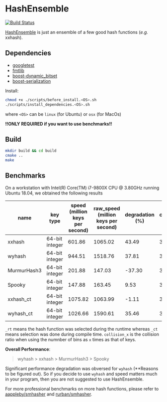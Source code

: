 # HashEnsemble

[![Build Status](https://travis-ci.org/long-gong/HashEnsemble.svg?branch=master)](https://travis-ci.org/long-gong/HashEnsemble)

[HashEnsemble](https://github.com/long-gong/HashEnsemble) is just an ensemble of a few good hash functions (_e.g._ xxhash).

## Dependencies

+ [googletest](https://github.com/google/googletest)
+ [fmtlib](https://github.com/fmtlib/fmt)
+ [boost-dynamic_bitset](https://github.com/boostorg/dynamic_bitset)
+ [boost-serialization](https://github.com/boostorg/serialization)

Install:

```bash
chmod +x ./scripts/before_install.<OS>.sh
./scripts/install_dependencies.<OS>.sh
```

where `<OS>` can be `linux` (for Ubuntu) or `osx` (for MacOs)

**!!ONLY REQUIRED if you want to use benchmarks!!**

## Build

```bash
mkdir build && cd build
cmake ..
make
```

## Benchmarks

On a workstation with Intel(R) Core(TM) i7-9800X CPU @ 3.80GHz running Ubuntu 18.04, we obtained the following results

|name       |key type      |speed (million keys per second)|raw_speed (million keys per second)|degradation (%)|collision_1 (%)|collision_2 (%)|collision_5 (%)|collision_10 (%)|
|-----------|--------------|-------------------------------|-----------------------------------|---------------|---------------|---------------|---------------|----------------|
|xxhash     |64-bit integer|601.86                         |1065.02                            |43.49          |36.79          |10.66          |1.87           |0.48            |
|wyhash     |64-bit integer|944.51                         |1518.76                            |37.81          |36.78          |10.65          |1.87           |0.48            |
|MurmurHash3|64-bit integer|201.88                         |147.03                             |-37.30         |36.79          |10.66          |1.88           |0.49            |
|Spooky     |64-bit integer|147.88                         |163.45                             |9.53           |36.78          |10.65          |1.87           |0.48            |
|xxhash_ct  |64-bit integer|1075.82                        |1063.99                            |-1.11          |36.79          |10.66          |1.87           |0.48            |
|wyhash_ct  |64-bit integer|1026.66                        |1590.61                            |35.46          |36.78          |10.65          |1.87           |0.48            |

`_rt` means the hash function was selected during the runtime whereas `_ct` means selection was done during compile time. `collision_x` is the collision ratio when using the numnber of bins as `x` times as that of keys.

**Overall Performance**:
> wyhash > xxhash > MurmurHash3 > Spooky

Significant performance degradation was obversed for `wyhash` (**Reasons to be figured out). So if you
decide to use `wyhash` and speed matters much in your program, then you are not suggested to use HashEnsemble.

For more professional benchmarks on more hash functions, please refer to [aappleby/smhasher](https://github.com/aappleby/smhasher) and [rurban/smhasher](https://github.com/aappleby/smhasher).
